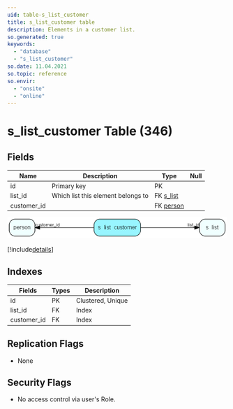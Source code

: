 ```yaml
---
uid: table-s_list_customer
title: s_list_customer table
description: Elements in a customer list.
so.generated: true
keywords:
  - "database"
  - "s_list_customer"
so.date: 11.04.2021
so.topic: reference
so.envir:
  - "onsite"
  - "online"
---
```


# s\_list\_customer Table (346)

## Fields

| Name | Description | Type | Null |
|------|-------------|------|:----:|
|id|Primary key|PK| |
|list\_id|Which list this element belongs to|FK [s_list](s-list.md)| |
|customer\_id||FK [person](person.md)| |


![s_list_customer table relationship diagram](./media/s_list_customer.png)

[!include[details](./includes/s-list-customer.md)]

## Indexes

| Fields | Types | Description |
|--------|-------|-------------|
|id |PK |Clustered, Unique |
|list\_id |FK |Index |
|customer\_id |FK |Index |

## Replication Flags

* None

## Security Flags

* No access control via user's Role.

